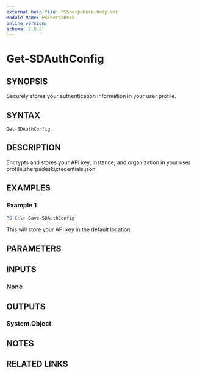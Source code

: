 ```yaml
---
external help file: PSSherpaDesk-help.xml
Module Name: PSSherpaDesk
online version:
schema: 2.0.0
---
```


# Get-SDAuthConfig

## SYNOPSIS
Securely stores your authentication information in your user profile.

## SYNTAX

```
Get-SDAuthConfig
```

## DESCRIPTION
Encrypts and stores your API key, instance, and organization in your user profile\.sherpadesk\credentials.json.

## EXAMPLES

### Example 1
```powershell
PS C:\> Save-SDAuthConfig
```

This will store your API key in the default location.

## PARAMETERS

## INPUTS

### None

## OUTPUTS

### System.Object
## NOTES

## RELATED LINKS
